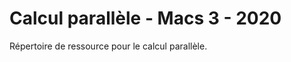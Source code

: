Calcul parallèle - Macs 3 - 2020
================================

Répertoire de ressource pour le calcul parallèle.
